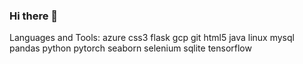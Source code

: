 ### Hi there 👋


Languages and Tools:
azure
css3
flask
gcp
git
html5
java
linux
mysql
pandas
python
pytorch
seaborn
selenium
sqlite
tensorflow
<!--
**shanenathanielkennedy/shanenathanielkennedy** is a ✨ _special_ ✨ repository because its `README.md` (this file) appears on your GitHub profile.

Here are some ideas to get you started:

- 🔭 I’m currently working on ...
- 🌱 I’m currently learning ...
- 👯 I’m looking to collaborate on ...
- 🤔 I’m looking for help with ...
- 💬 Ask me about ...
- 📫 How to reach me: ...
- 😄 Pronouns: ...
- ⚡ Fun fact: ...
-->
